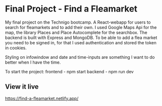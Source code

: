 # Final Project - Find a Fleamarket

My final project on the Technigo bootcamp. A React-webapp for users to search for fleamarkets and to add their own.
I used Google Maps Api for the map, the library Places and Place Autocomplete for the searchbox.
The backend is built with Express and MongoDB.
To be able to add a flea market you need to be signed in, for that I used authentication and stored the token in cookies.

Styling on infowindow and date and time-inputs are something I want to do better when I have the time.

To start the project:
frontend - npm start
backend - npm run dev

## View it live

https://find-a-fleamarket.netlify.app/
